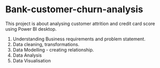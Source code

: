 # Bank-customer-churn-analysis
This project is about analysing customer attrition and credit card score using Power BI desktop.

1) Understanding Business requirements and problem statement.
2) Data cleaning, transformations.
3) Data Modelling - creating relationship.
4) Data Analysis
5) Data Visualisation
